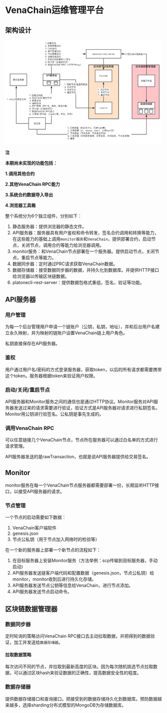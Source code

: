 # VenaChain运维管理平台

## 架构设计

![image-20200807123612169](./PlatONE运维管理平台架构图.png)

**注**

**本期尚未实现的功能包括：**

**1.调用其他合约**

**2.其他VenaChain RPC能力**

**3.系统合约数据导入导出**

**4.浏览器工具箱**

整个系统分为6个独立组件，分别如下：

1. 静态服务器：提供浏览器的静态文件。
2. API服务器：服务器具有用户鉴权和命令转发，签名合约调用和转换等能力，在这些能力的基础上调用`monitor服务`和`VenaChain`，提供部署合约，启动节点，关闭节点，调用合约等能力给浏览器调用。
3. monitor服务：和VenaChain节点部署在一个服务器。提供启动节点，关闭节点，重启节点等能力。
4. 数据同步器：定时通过PRC请求获取VenaChain数据。
5. 数据存储器：接受数据同步器的数据，并持久化到数据库。并提供HTTP接口给浏览器以传输区块链数据。
6. platonecli-rest-server：提供数据包格式重组，签名，验证等功能。

## API服务器

### 用户管理

为每一个后台管理用户申请一个链账户（公钥，私钥，地址），并和后台用户名建立永久映射，并为映射的链账户设置VenaChain链上用户角色。

私钥直接保存在API服务器。

### 鉴权

用户通过用户名/密码的方式登录服务器，获取token，以后的所有请求都需要携带这个token。服务器根据token来验证用户权限。

### 启动/关闭/重启节点

API服务器和Monitor服务之间的通信也是通过HTTP协议。Monitor服务对API服务器发送过来的请求需要进行验证，验证方式是API服务器对请求进行私钥签名，Monitor用公钥进行验签名。公私钥是事先生成的。

### 调用VenaChain RPC

可以任意链接几个VenaChain节点，节点所在服务器可以通过白名单的方式进行请求管理。

API服务器发送的是rawTransaction，也就是说API服务器提供给交易签名。

## Monitor

monitor服务在每一个VenaChain节点服务器都需要部署一份，长期监听HTTP接口，以接受API服务器的请求。

### 节点管理

一个节点的启动需要如下数据：

1. VenaChain客户端软件
2. genesis.json
3. 节点公私钥（用于节点加入网络时的检验等）

在一个新的服务器上部署一个新节点的流程如下：

1. 在目标服务器上安装Monitor服务（方法举例：scp传输到目标服务器，手动启动）
2. API服务器发送链客户端代码和配置数据（genesis.json，节点公私钥）给monitor，monitor收到后进行持久化存储。
3. API服务器发送节点公钥等信息给VenaChain，进行节点添加。
4. API服务器发送节点启动命令。

## 区块链数据管理器

### 数据同步器

定时轮询的策略访问VenaChain RPC接口去主动拉取数据，并把得到的数据验证，加工并发送给`数据存储器`。

#### 拉取数据策略

每次访问不同的节点，并拉取到最新高度的区块。因为每次随机挑选节点拉取数据，可以通过区块hash来验证数据的正确性，提高数据安全性的程度。

### 数据存储器

提供数据存储接口和查询接口。把接受到的数据存储持久化到数据库。预防数据越来越多，选择sharding分布式模型的MongoDB为存储数据库。

